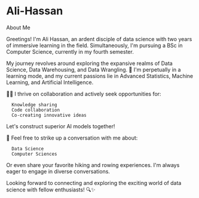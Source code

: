 # Ali-Hassan
About Me

Greetings! I'm Ali Hassan, an ardent disciple of data science with two years of immersive learning in the field. Simultaneously, I'm pursuing a BSc in Computer Science, currently in my fourth semester.

My journey revolves around exploring the expansive realms of Data Science, Data Warehousing, and Data Wrangling. 🌱 I'm perpetually in a learning mode, and my current passions lie in Advanced Statistics, Machine Learning, and Artificial Intelligence.

🤝🏻 I thrive on collaboration and actively seek opportunities for:

      Knowledge sharing
      Code collaboration
      Co-creating innovative ideas
Let's construct superior AI models together!

💬 Feel free to strike up a conversation with me about:

      Data Science
      Computer Sciences
Or even share your favorite hiking and rowing experiences. I'm always eager to engage in diverse conversations.

Looking forward to connecting and exploring the exciting world of data science with fellow enthusiasts! 🔍✨
